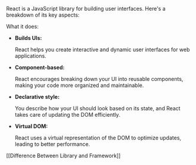 React is a JavaScript library for building user interfaces. Here's a breakdown of its key aspects:

What it does:

- **Builds UIs:**
    
    React helps you create interactive and dynamic user interfaces for web applications.
    
- **Component-based:**
    
    React encourages breaking down your UI into reusable components, making your code more organized and maintainable.
    
- **Declarative style:**
    
    You describe how your UI should look based on its state, and React takes care of updating the DOM efficiently.
    
- **Virtual DOM:**
    
    React uses a virtual representation of the DOM to optimize updates, leading to better performance.

[[Difference Between Library and Framework]]
